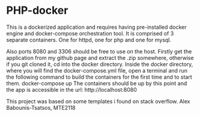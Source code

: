 # PHP-docker


This is a dockerized application and requires having pre-installed docker engine and docker-compose orchestration tool. It is comprised of 3 separate containers. One for httpd, one for php and one for mysql.

Also ports 8080 and 3306 should be free to use on the host. Firstly get the application from my github page and extract the .zip somewhere, otherwise if you git cloned it, cd into the docker directory. Inside the docker directory, where you will find the docker-compose.yml file, open a terminal and run the following command to build the containers for the first time and to start them. docker-compose up The containers should be up by this point and the app is accessible in the url: http://localhost:8080

This project was based on some templates i found on stack overflow.
Alex Babounis-Tsatsos, MTE2118
